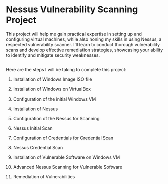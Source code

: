 # Nessus Vulnerability Scanning Project

This project will help me gain practical expertise in setting up and configuring virtual machines, while also honing my skills in using Nessus, a respected vulnerability scanner. I'll learn to conduct thorough vulnerability scans and develop effective remediation strategies, showcasing your ability to identify and mitigate security weaknesses.

<h2></h2>

Here are the steps I will be taking to complete this project:

1. Installation of Windows Image ISO file

2. Installation of Windows on VirtualBox

3. Configuration of the initial Windows VM

4. Installation of Nessus

5. Configuration of the Nessus for Scanning

6. Nessus Initial Scan

7. Configuration of Credentials for Credential Scan

8. Nessus Credential Scan

9. Installation of Vulnerable Software on Windows VM

10. Advanced Nessus Scanning for Vulnerable Software

11. Remediation of Vulnerabilities 
